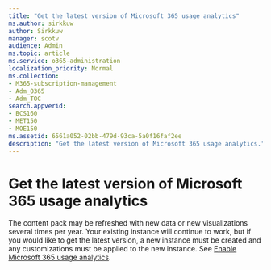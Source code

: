 ```yaml
---
title: "Get the latest version of Microsoft 365 usage analytics"
ms.author: sirkkuw
author: Sirkkuw
manager: scotv
audience: Admin
ms.topic: article
ms.service: o365-administration
localization_priority: Normal
ms.collection: 
- M365-subscription-management 
- Adm_O365
- Adm_TOC
search.appverid:
- BCS160
- MET150
- MOE150
ms.assetid: 6561a052-02bb-479d-93ca-5a0f16faf2ee
description: "Get the latest version of Microsoft 365 usage analytics."
---
```


# Get the latest version of Microsoft 365 usage analytics

The content pack may be refreshed with new data or new visualizations several times per year. Your existing instance will continue to work, but if you would like to get the latest version, a new instance must be created and any customizations must be applied to the new instance. See [Enable Microsoft 365 usage analytics](enable-usage-analytics.md). 
  

